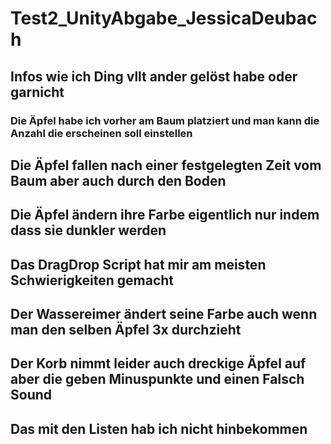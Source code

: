 # Test2_UnityAbgabe_JessicaDeubach

## Infos wie ich Ding vllt ander gelöst habe oder garnicht

### Die Äpfel habe ich vorher am Baum platziert und man kann die Anzahl die erscheinen soll einstellen
## Die Äpfel fallen nach einer festgelegten Zeit vom Baum aber auch durch den Boden
## Die Äpfel ändern ihre Farbe eigentlich nur indem dass sie dunkler werden
## Das DragDrop Script hat mir am meisten Schwierigkeiten gemacht
## Der Wassereimer ändert seine Farbe auch wenn man den selben Äpfel 3x durchzieht
## Der Korb nimmt leider auch dreckige Äpfel auf aber die geben Minuspunkte und einen Falsch Sound
## Das mit den Listen hab ich nicht hinbekommen


